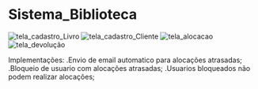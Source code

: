 
# Sistema_Biblioteca
 
![tela_cadastro_Livro](https://user-images.githubusercontent.com/101439440/190521144-ff547d14-eb54-4978-8278-233dbe37ef42.JPG)
![tela_cadastro_Cliente](https://user-images.githubusercontent.com/101439440/190521149-783d2c00-9333-428c-a457-abd54c01b2ee.JPG)
![tela_alocacao](https://user-images.githubusercontent.com/101439440/190521151-4dbaae25-c0af-4073-8ba5-919c0aabc950.JPG)
![tela_devolução](https://user-images.githubusercontent.com/101439440/190521153-c52e7bdb-b811-4f1b-9b46-baa9f623ce0c.JPG)

Implementações: 
 .Envio de email automatico para alocações atrasadas;
 .Bloqueio de usuario com alocações atrasadas;
 .Usuarios bloqueados não podem realizar alocações;
